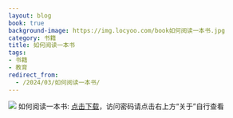 ```yaml
---
layout: blog
book: true
background-image: https://img.locyoo.com/book如何阅读一本书.jpg
category: 书籍
title: 如何阅读一本书
tags:
- 书籍
- 教育
redirect_from:
  - /2024/03/如何阅读一本书/
---
```

![](https://img.locyoo.com/book如何阅读一本书.jpg)
如何阅读一本书: <a name = "ref1" href="https://089m.com/f/50983618-1314466607-927fd5?p=3619">点击下载</a>，访问密码请点击右上方“关于”自行查看